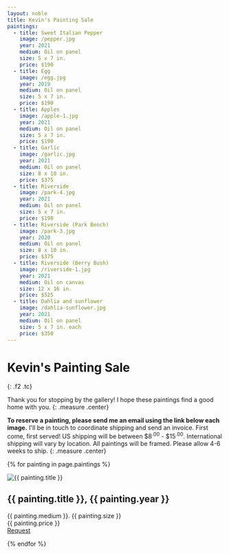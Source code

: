 ```yaml
---
layout: noble
title: Kevin's Painting Sale
paintings:
  - title: Sweet Italian Pepper
    image: /pepper.jpg
    year: 2021
    medium: Oil on panel
    size: 5 x 7 in.
    price: $190
  - title: Egg
    image: /egg.jpg
    year: 2019
    medium: Oil on panel
    size: 5 x 7 in.
    price: $190
  - title: Apples
    image: /apple-1.jpg
    year: 2021
    medium: Oil on panel
    size: 5 x 7 in.
    price: $190
  - title: Garlic
    image: /garlic.jpg
    year: 2021
    medium: Oil on panel
    size: 8 x 10 in.
    price: $375
  - title: Riverside
    image: /park-4.jpg
    year: 2021
    medium: Oil on panel
    size: 5 x 7 in.
    price: $190
  - title: Riverside (Park Bench)
    image: /park-3.jpg
    year: 2020
    medium: Oil on panel
    size: 8 x 10 in.
    price: $375
  - title: Riverside (Berry Bush)
    image: /riverside-1.jpg
    year: 2021
    medium: Oil on canvas
    size: 12 x 16 in.
    price: $525
  - title: Dahlia and sunflower
    image: /dahlia-sunflower.jpg
    year: 2021
    medium: Oil on panel
    size: 5 x 7 in. each
    price: $350
---
```


# Kevin's Painting Sale
{: .f2 .tc}

Thank you for stopping by the gallery! I hope these paintings find a good home with you.
{: .measure .center}

**To reserve a painting, please send me an email using the link below each image.** I'll be in touch to coordinate shipping and send an invoice. First come, first served! US shipping will be between $8<sup>.00</sup> - $15<sup>.00</sup>. International shipping will vary by location. All paintings will be framed. Please allow 4-6 weeks to ship.
{: .measure .center}

{% for painting in page.paintings %}
<div class="mw7 center tc">
  <img class="mb3 ba b--white bw4" src="/img/{{ painting.image }}" alt="{{ painting.title }}" />
  <h2 class="mv0 f5 normal"><span class="i">{{ painting.title }}</span>, {{ painting.year }}</h2>
  <p>{{ painting.medium }}. {{ painting.size }}<br>{{ painting.price }}<br><a href="mailto:kevin.mcgillivray@me.com?subject=Painting Request: {{ painting.title }}">Request</a></p>
</div>
{% endfor %}
